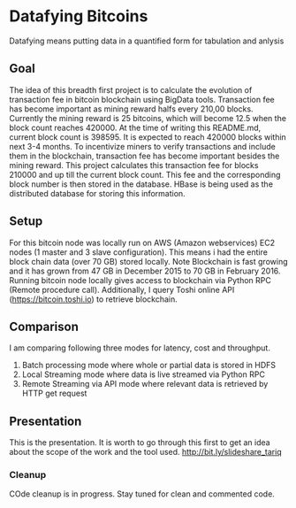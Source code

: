 # Datafying Bitcoins
Datafying means putting data in a quantified form for tabulation and anlysis

## Goal ##
The idea of this breadth first project is to calculate the evolution of transaction fee in bitcoin blockchain using BigData tools. Transaction fee has become important as mining reward halfs every 210,00 blocks. Currently the mining reward is 25 bitcoins, which will become 12.5 when the block count reaches 420000. At the time of writing this README.md, current block count is 398595. It is expected to reach 420000 blocks within next 3-4 months. To incentivize miners to verify transactions and include them in the blockchain, transaction fee has become important besides the mining reward. This project calculates this transaction fee for blocks 210000 and up till the current block count. This fee and the corresponding block number is then stored in the database. HBase is being used as the distributed database for storing this information.

## Setup ##
For this bitcoin node was locally run on AWS (Amazon webservices) EC2 nodes (1 master and 3 slave configuration). This means i had the entire block chain data (over 70 GB) stored locally. Note Blockchain is fast growing and it has grown from 47 GB in December 2015 to 70 GB in February 2016. Running bitcoin node locally gives access to blockchain via Python RPC (Remote procedure call). Additionally, I query Toshi online API (https://bitcoin.toshi.io) to retrieve blockchain.

## Comparison ##
I am comparing following three modes for latency, cost and throughput.
 1. Batch processing mode where whole or partial data is stored in HDFS
 2. Local Streaming mode where data is live streamed via Python RPC 
 3. Remote Streaming via API mode where relevant data is retrieved by HTTP get request

## Presentation ##
This is the presentation. It is worth to go through this first to get an idea about the scope of the work and the tool used.
http://bit.ly/slideshare_tariq

### Cleanup ###
COde cleanup is in progress. Stay tuned for clean and commented code.
